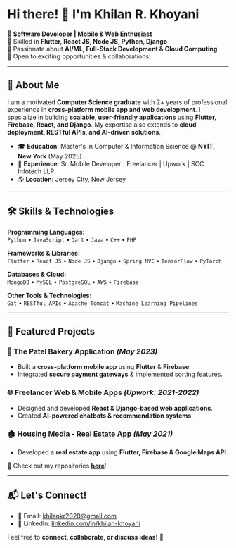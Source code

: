# Hi there! 👋 I'm Khilan R. Khoyani

🚀 **Software Developer | Mobile & Web Enthusiast**  
🔹 Skilled in **Flutter, React JS, Node JS, Python, Django**  
🔹 Passionate about **AI/ML, Full-Stack Development & Cloud Computing**  
🔹 Open to exciting opportunities & collaborations!  

---

## 📌 About Me
I am a motivated **Computer Science graduate** with 2+ years of professional experience in **cross-platform mobile app and web development**. I specialize in building **scalable, user-friendly applications** using **Flutter, Firebase, React, and Django**. My expertise also extends to **cloud deployment, RESTful APIs, and AI-driven solutions**.

- 🎓 **Education**: Master's in Computer & Information Science @ **NYIT, New York** (May 2025)  
- 💼 **Experience**: Sr. Mobile Developer | Freelancer | Upwork | SCC Infotech LLP  
- 🌎 **Location**: Jersey City, New Jersey  

---

## 🛠️ Skills & Technologies

**Programming Languages:**  
`Python` • `JavaScript` • `Dart` • `Java` • `C++` • `PHP`

**Frameworks & Libraries:**  
`Flutter` • `React JS` • `Node JS` • `Django` • `Spring MVC` • `TensorFlow` • `PyTorch`

**Databases & Cloud:**  
`MongoDB` • `MySQL` • `PostgreSQL` • `AWS` • `Firebase`

**Other Tools & Technologies:**  
`Git` • `RESTful APIs` • `Apache Tomcat` • `Machine Learning Pipelines`

---

## 🚀 Featured Projects

### **📱 The Patel Bakery Application** *(May 2023)*
- Built a **cross-platform mobile app** using **Flutter** & **Firebase**.
- Integrated **secure payment gateways** & implemented sorting features.

### **🌐 Freelancer Web & Mobile Apps** *(Upwork: 2021-2022)*
- Designed and developed **React & Django-based web applications**.
- Created **AI-powered chatbots & recommendation systems**.

### **🏠 Housing Media - Real Estate App** *(May 2021)*
- Developed a **real estate app** using **Flutter, Firebase & Google Maps API**.

🔗 Check out my repositories **[here](https://github.com/Khilan120)**! 

---

## 📬 Let's Connect!
- 📧 Email: [khilankr2020@gmail.com](mailto:khilankr2020@gmail.com)  
- 💼 LinkedIn: [linkedin.com/in/khilan-khoyani](www.linkedin.com/in/khilan-khoyani-5442341b9)  

Feel free to **connect, collaborate, or discuss ideas!** 🚀
